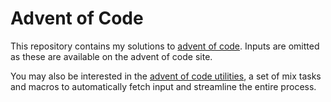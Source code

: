 # Advent of Code

This repository contains my solutions to [advent of code](https://adventofcode.com/).
Inputs are omitted as these are available on the advent of code site.

You may also be interested in the [advent of code
utilities](https://github.com/mathsaey/advent_of_code_utils),
a set of mix tasks and macros to automatically fetch input and streamline the
entire process.
